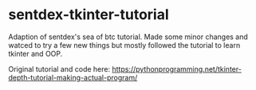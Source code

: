 # sentdex-tkinter-tutorial
Adaption of sentdex's sea of btc tutorial. Made some minor changes and watced to try a few new things but mostly followed the tutorial to learn tkinter and OOP.

Original tutorial and code here: https://pythonprogramming.net/tkinter-depth-tutorial-making-actual-program/
